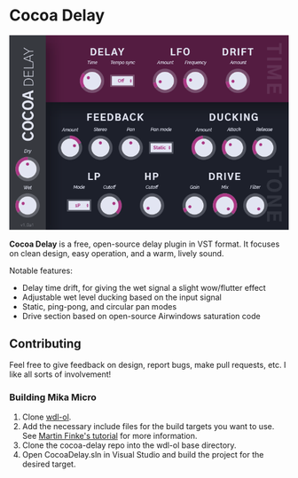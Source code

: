 # Cocoa Delay

![Cocoa Delay screenshot](images/screenshot.png)

**Cocoa Delay** is a free, open-source delay plugin in VST format. It focuses on clean design, easy operation, and a warm, lively sound.

Notable features:
- Delay time drift, for giving the wet signal a slight wow/flutter effect
- Adjustable wet level ducking based on the input signal
- Static, ping-pong, and circular pan modes
- Drive section based on open-source Airwindows saturation code

## Contributing

Feel free to give feedback on design, report bugs, make pull requests, etc. I like all sorts of involvement!

### Building Mika Micro

1. Clone [wdl-ol](https://github.com/olilarkin/wdl-ol).
2. Add the necessary include files for the build targets you want to use. See [Martin Finke's tutorial](http://www.martin-finke.de/blog/articles/audio-plugins-002-setting-up-wdl-ol/) for more information.
3. Clone the cocoa-delay repo into the wdl-ol base directory.
4. Open CocoaDelay.sln in Visual Studio and build the project for the desired target.